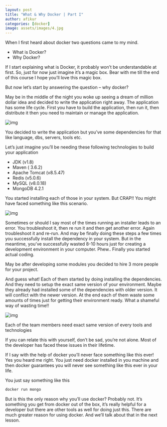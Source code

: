 ```yaml
---
layout: post
title: "What & Why Docker | Part I"
author: afikur
categories: [docker]
image: assets/images/4.jpg
---
```


When I first heard about docker two questions came to my mind.

- What is Docker?
- Why Docker?

If I start explaining what is Docker, it probably won’t be understandable at first. So, just for now just imagine it’s a magic box. Bear with me till the end of this course I hope you’ll love this magic box.

But now let’s start by answering the question – why docker?

May be in the middle of the night you woke up seeing a dream of million dollar idea and decided to write the application right away. The application has some life cycle. First you have to build the application, then run it, then distribute it then you need to maintain or manage the application.

![img](https://firebasestorage.googleapis.com/v0/b/afikurcom.appspot.com/o/application-lifecycle-docker-lesson-afikur.com.jpg?alt=media&token=c560c14e-6d67-4beb-b91c-8809b4441d35&style=centerme)

You decided to write the application but you’ve some dependencies for that like language, dbs, servers, tools etc.

Let’s just imagine you’ll be needing these following technologies to build your application

- JDK (v1.8)
- Maven ( 3.6.2)
- Apache Tomcat (v8.5.47)
- Redis (v5.0.6)
- MySQL (v8.0.18)
- MongoDB 4.2.1

You started installing each of those in your system. But CRAP!! You might have faced something like this scenario.

![img](https://firebasestorage.googleapis.com/v0/b/afikurcom.appspot.com/o/application-installer-lifecycle-docker-lesson-afikur.com.jpg?alt=media&token=973d3622-ce05-4b8b-a01e-3db4a9560ebb&style=centerme)

Sometimes or should I say most of the times running an installer leads to an error. You troubleshoot it, then re run it and then get another error. Again troubleshoot it and re-run. And may be finally doing these steps a few times you successfully install the dependency in your system. But in the meantime, you’ve successfully wasted 8-10 hours just for creating a development environment in your computer. Phew.. Finally you started actual coding.

May be after developing some modules you decided to hire 3 more people for your project.

And guess what! Each of them started by doing installing the dependencies. And they need to setup the exact same version of your environment. Maybe they already had installed some of the dependencies with older version. It will conflict with the newer version. At the end each of them waste some amounts of times just for getting their environment ready. What a shameful way of wasting time!!

![img](https://firebasestorage.googleapis.com/v0/b/afikurcom.appspot.com/o/each-use-needs-to-setup-exact-environment-docker-lesson-afikur.com.jpg?alt=media&token=4b720a9b-46aa-48c1-90f2-8b564f6411d8&style=centerme)

Each of the team members need exact same version of every tools and technologies

If you can relate this with yourself, don’t be sad, you’re not alone. Most of the developer has faced these issues in their lifetime.

If I say with the help of docker you’ll never face something like this ever! Yes you heard me right. You just need docker installed in you machine and then docker guarantees you will never see something like this ever in your life.

You just say something like this

```bash
docker run mongo
```

But is this the only reason why you’ll use docker? Probably not. It’s something you get from docker out of the box, it’s really helpful for a developer but there are other tools as well for doing just this. There are much greater reason for using docker. And we’ll talk about that in the next lesson.
